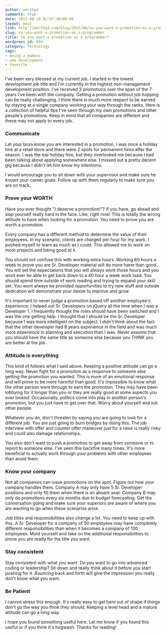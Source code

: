 ```yaml
---
author: worthyd
comments: true
date: 2015-08-10 02:57:48+00:00
layout: post
link: http://worthyd.com/blog/2015/08/so-you-want-a-promotion-as-a-programmer/
slug: so-you-want-a-promotion-as-a-programmer
title: So you want a promotion as a programmer?
wordpress_id: 684
category: Technology
tags:
- being a badass
- web development
- Favorite
---
```



I've been very blessed at my current job.  I started in the lowest development job title and I'm currently in the highest non-management development position.  I've received 3 promotions over the span of the 7 years I've been with the company. Getting a promotion without job hopping can be really challenging.  I think there is much more respect to be earned by staying at a single  company working your way through the ranks.  Here is a collection of helpful tips I've seen through my own promotions and other people's promotions.  Keep in mind that all companies are different and these may not apply to every job.



### Communicate


Let your boss know you are interested in a promotion.  I was once a holiday hire at a retail store and there were 2 spots for permanent hires after the season.  I was the top holiday hire, but they overlooked me because I had been talking about applying somewhere else. I missed out a pretty decent gig because I didn't let him know my intentions.

I would encourage you to sit down with your supervisor and make sure he knows your career goals.  Follow up with them regularly to make sure you are on track.


### Prove your WORTH


Have you ever thought "I deserve a promotion!"? If you have, go ahead and slap yourself really hard in the face.  Like, right now!  This is totally the wrong attitude to have when looking for a promotion. You need to prove you are worth a promotion.

Every company has a different method to determine the value of their employees.  In my scenario, clients are charged per hour for my work.  I pushed myself to learn as much as I could.  This allowed me to work on more projects and being good at it.  

You should not confuse this with working extra hours.  Working 60 hours a week to prove you are Sr. Developer material will do more harm than good.  You will set the expectations that you will always work those hours and you wont ever be able to get back down to a 40 hour a week work load.  You should spend time outside of work reading and trying to expand your skill set.  You wont always be provided opportunities to try new stuff and outside dedication will demonstrate your desire to improve and grow.

It's important to never judge a promotion based off another employee's experience.  I helped out Sr. Developers on jQuery all the time when I was a Developer 1.  I frequently thought the roles should have been switched and I was the one getting help. I thought that I should be the Sr. Developer because I was more intelligent on the subject.  I didn't think about the fact that the other developer had 8 years experience in the field and was much more experience in planning and execution than I was.  Never assume that you should have the same title as someone else because you THINK you are better at the job .



### Attitude is everything


This kind of follows what I said above. Keeping a positive attitude can go a long way.  Never fight for a promotion as a response to someone else getting the promotion you wanted.  This is more of an emotional response and will prove to be more harmful than good.  It's impossible to know what the other person went through to earn the promotion.  They may have been lobbying for it longer than you or they are really good at some aspects you over looked.  Occasionally, politics come into play in another person's promotion, but you just have to get over that. Worry about yourself and not other people.

Whatever you do, don't threaten by saying you are going to look for a different job.  You are just going to burn bridges by doing this. The job interview with offer and counter offer maneuver just for a raise is really risky and could also damage relationships.  

You also don't want to push a promotion to get away from someone or to report to someone else.  I've seen this backfire many times. It's more beneficial to actually work through your problems with other employees than avoid them.



### Know your company


Not all companies can issue promotions on the spot. Figure out how your company handles them.  Company A may only have 5 Sr. Developer positions and only fill them when there is an absent seat.  Company B may only do promotions every six months due to budget forecasting.  Get the conversation going and make sure your superiors are aware of where you are wanting to go when these scenarios arise.

Job titles and responsibilities also change a lot.  You need to keep up with this. A Sr. Developer for a company of 50 employees may have completely different responsibilities than when it becomes a company of 100 employees.  Mold yourself and take on the additional responsibilities to prove you are ready for the title you want.



### Stay consistent


Stay consistent with what you want.  Do you want to go into advanced coding or leadership?  Sit down and really think about it before you start pushing for it.  Bouncing back and forth will give the impression you really don't know what you want.



### Be Patient


I cannot stress this enough.  It's really easy to get bent out of shape if things don't go the way you think they should.  Keeping a level head and a mature attitude can go a long way.

I hope you found something useful here.  Let me know if you found this useful or if you think it's hogwash.  Thanks for reading!
